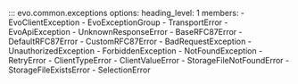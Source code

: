 ::: evo.common.exceptions
    options:
        heading_level: 1
        members:
            - EvoClientException
            - EvoExceptionGroup
            - TransportError
            - EvoApiException
            - UnknownResponseError
            - BaseRFC87Error
            - DefaultRFC87Error
            - CustomRFC87Error
            - BadRequestException
            - UnauthorizedException
            - ForbiddenException
            - NotFoundException
            - RetryError
            - ClientTypeError
            - ClientValueError
            - StorageFileNotFoundError
            - StorageFileExistsError
            - SelectionError
